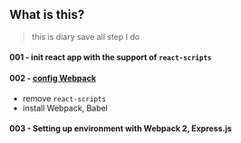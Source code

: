 

## What is this?
> this is diary save all step I do

#### 001 - init react app with the support of ```react-scripts```

#### 002 - [config Webpack](https://github.com/uixcrazy/react-router-demo/commit/e7baa2ac068f9293de4ee10301ffe974acd2f187)

  - remove ```react-scripts```
  - install Webpack, Babel

#### 003 - Setting up environment with Webpack 2, Express.js
